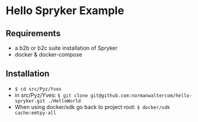 # Hello Spryker Example
## Requirements
+ a b2b or b2c suite installation of Spryker
+ docker & docker-compose

## Installation
+ `$ cd src/Pyz/Yves`
+ in src/Pyz/Yves: `$ git clone git@github.com:normanwaltercom/hello-spryker.git ./HelloWorld`
+ When using docker/sdk go back to project root: `$ docker/sdk cache:emtpy-all`
